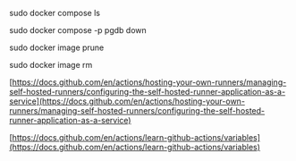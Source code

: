 sudo docker compose ls

sudo docker compose -p pgdb down

sudo docker image prune

sudo docker image rm <id>

[https://docs.github.com/en/actions/hosting-your-own-runners/managing-self-hosted-runners/configuring-the-self-hosted-runner-application-as-a-service](https://docs.github.com/en/actions/hosting-your-own-runners/managing-self-hosted-runners/configuring-the-self-hosted-runner-application-as-a-service)

[https://docs.github.com/en/actions/learn-github-actions/variables](https://docs.github.com/en/actions/learn-github-actions/variables)
